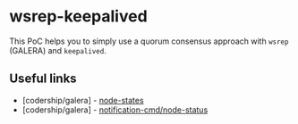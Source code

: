 # wsrep-keepalived

This PoC helps you to simply use a quorum consensus approach with `wsrep` (GALERA) and `keepalived`.

## Useful links
 - [codership/galera] - [node-states](https://galeracluster.com/library/documentation/node-states.html)
 - [codership/galera] - [notification-cmd/node-status](https://galeracluster.com/library/documentation/notification-cmd.html#node-status)
